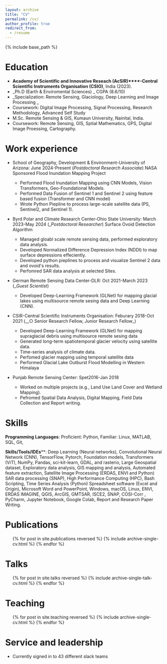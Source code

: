 ```yaml
---
layout: archive
title: "CV"
permalink: /cv/
author_profile: true
redirect_from:
  - /resume
---
```


{% include base_path %}

Education
======
* **Academy of Scientific and Innovative Reseach (AcSIR)****-Central Scientific Instruments Organisation (CSIO)**, India (2023).
* _Ph.D (Earth & Enviromental Sciences) _ CGPA (8.6/10)
* _Specialization: Remote Sensing, Glaciology, Deep Learning and Image Processing _
* Coursework: Digital Image Processing, Signal Processing, Research Methodology, Advanced Self Study
* M.Sc. Remote Sensing & GIS, Kumaun University, Nainital, India.
* Coursework: Remote Sensing, GIS, Sptial Mathematics, GPS, Digital Image Proessing, Cartography.


Work experience
======
* School of Geography, Development & Environment-University of Arizona:       June 2024-Present
  (_Postdoctoral Research Associate_) NASA Sponsored Flood Inundation Mapping Project
  * Performed Flood Inundation Mapping using CNN Models, Vision Transformers, Geo-Foundational Models.
  * Performed Data Fusion of Sentinel 1 and Sentinel 2 using feature based fusion (Transformer and CNN model)
  * Wrote Python Piepline to process large-scale satellite data (PS, Sentinel2, and Sentinel 1).
  

* Byrd Polar and Climate Research Center-Ohio State University:               March 2023-May 2024
 (__Postdoctoral Researcher_) Surface Ovoid Detection Algorithm 
  * Managed gloabl scale remote sensing data, performed exploratory data analysis.
  * Developed Normalized Difference Depression Index (NDDI) to map surface depressions effeciently.
  * Developed python pieplines to process and visualize Sentinel 2 data and ovoid's results.
  * Perfomred SAR data analysis at selected Sites. 

* German Remote Sensing Data Center-DLR:                                     Oct 2021-March 2023
 (__Guest Scientist_) 
  * Developed Deep-Learning Framework (GLNet) for mapping glacial lakes using multisource remote sesing data 
    and Deep Learning (CNN).

* CSIR-Central Scientific Instruments Organisation:                          Feburary 2018-Oct 2021
 (__○	Senior Research Fellow, Junior Research Fellow_) 
  * Developed Deep-Learning Framework (GLNet) for mapping supraglacial debris using multisource remote sesing     data
  * Generated long-term spatiotemporal glacier velocity using satellite data.
  *  Time-series analysis of climate data.
  *  Perfomed glacier mapping using temporal satellite data
  *  Performed Glacial Lake Outburst Flood Modelling in Western Himalaya
    
* Punjab Remote Sensing Center:                                               Spet2016-Jan 2018
  * Worked on multiple projects (e.g., Land Use Land Cover and Wetland Mapping).
  * Pefromed Spatial Data Analysis, Digital Mapping, Field Data Collection and Report writing.
  
Skills
======
**Programming Languages**: Proficient: Python, Familiar: Linux, MATLAB, SQL, Git,

**Skills/Tools/IDEs****:   Deep Learning (Neural networks), Convolutional Neural Network (CNN), TensorFlow, Pytorch, Foundation models, Transformers (ViT), NumPy, Pandas, sci-kit-learn, GDAL, and rasterio, Large Geospatial dataset, Exploratory data analysis, GIS mapping and analysis, Automated feature extraction, Satellite Image Processing (ERDAS, ENVI and Python) SAR data processing (SNAP), High Performance Computing (HPC), Bash Scripting, Time Series Analysis (Python) Spreadsheet software (Excel and Origin), Microsoft Word and PowerPoint, Windows, macOS, Linux, ENVI, ERDAS IMAGINE, QGIS, ArcGIS, GMTSAR, ISCE2, SNAP, COSI-Corr , PyCharm,  Jupyter Notebook, Google Colab, Report and Research Paper Writing.


Publications
======
  <ul>{% for post in site.publications reversed %}
    {% include archive-single-cv.html %}
  {% endfor %}</ul>
  
Talks
======
  <ul>{% for post in site.talks reversed %}
    {% include archive-single-talk-cv.html  %}
  {% endfor %}</ul>
  
Teaching
======
  <ul>{% for post in site.teaching reversed %}
    {% include archive-single-cv.html %}
  {% endfor %}</ul>
  
Service and leadership
======
* Currently signed in to 43 different slack teams
